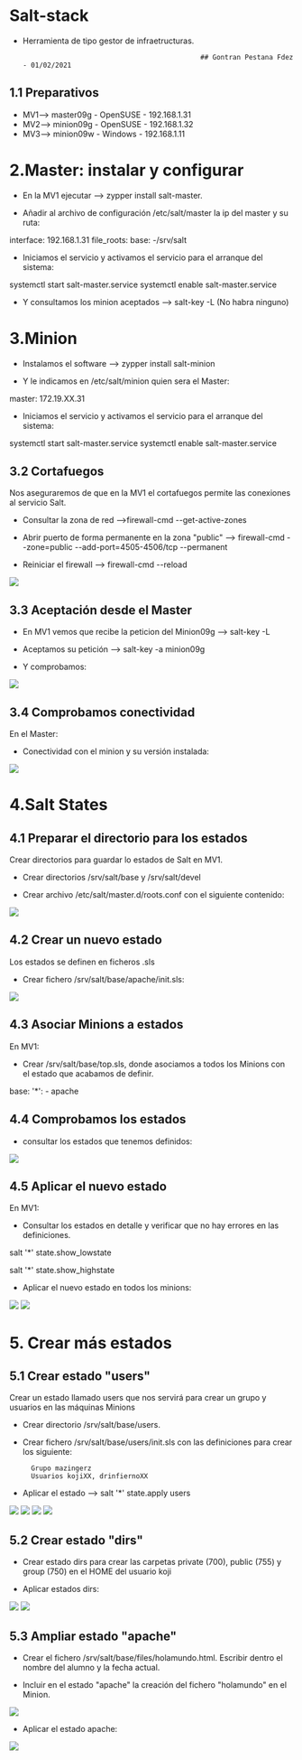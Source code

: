 # Salt-stack

- Herramienta de tipo gestor de infraetructuras.

                                                  ## Gontran Pestana Fdez - 01/02/2021

## 1.1 Preparativos

- MV1--> master09g - OpenSUSE - 192.168.1.31
- MV2--> minion09g - OpenSUSE - 192.168.1.32
- MV3--> minion09w - Windows  - 192.168.1.11

# 2.Master: instalar y configurar

- En la MV1 ejecutar --> zypper install salt-master.

- Añadir al archivo de configuración /etc/salt/master la ip del master y su ruta:


interface: 192.168.1.31
file_roots:
base:
  -/srv/salt


- Iniciamos el servicio y activamos el servicio para el arranque del sistema:

systemctl start salt-master.service
systemctl enable salt-master.service

- Y consultamos los minion aceptados --> salt-key -L (No habra ninguno)


# 3.Minion

- Instalamos el software --> zypper install salt-minion

- Y le indicamos en /etc/salt/minion quien sera el Master:


master: 172.19.XX.31


- Iniciamos el servicio y activamos el servicio para el arranque del sistema:

 systemctl start salt-master.service
 systemctl enable salt-master.service


## 3.2 Cortafuegos

Nos aseguraremos de que en la MV1 el cortafuegos permite las conexiones al servicio Salt.

- Consultar la zona de red -->firewall-cmd --get-active-zones

- Abrir puerto de forma permanente en la zona "public" --> firewall-cmd --zone=public --add-port=4505-4506/tcp --permanent

- Reiniciar el firewall --> firewall-cmd --reload

![](./png/3.2.png)


## 3.3 Aceptación desde el Master

- En MV1 vemos que recibe la peticion del Minion09g --> salt-key -L

- Aceptamos su petición --> salt-key -a minion09g

- Y comprobamos:

![](./png/3.3.png)


## 3.4 Comprobamos conectividad

En el Master:

- Conectividad con el minion y su versión instalada:

![](./png/3.4.png)


# 4.Salt States

## 4.1 Preparar el directorio para los estados

Crear directorios para guardar lo estados de Salt en MV1.

- Crear directorios /srv/salt/base y /srv/salt/devel

- Crear archivo /etc/salt/master.d/roots.conf con el siguiente contenido:

![](./png/4.1.png)


## 4.2 Crear un nuevo estado

Los estados se definen en ficheros .sls

- Crear fichero /srv/salt/base/apache/init.sls:

![](./png/4.2.png)

## 4.3 Asociar Minions a estados

En MV1:

- Crear /srv/salt/base/top.sls, donde asociamos a todos los Minions con el estado que acabamos de definir.


base:
  '*':
    - apache


## 4.4 Comprobamos los estados

- consultar los estados que tenemos definidos:

![](./png/4.4.png)


## 4.5 Aplicar el nuevo estado

En MV1:

- Consultar los estados en detalle y verificar que no hay errores en las definiciones.

salt '*' state.show_lowstate

salt '*' state.show_highstate

- Aplicar el nuevo estado en todos los minions:

![](./png/4.5.3.png)
![](./png/4.5.3.1.png)

# 5. Crear más estados

## 5.1 Crear estado "users"

Crear un estado llamado users que nos servirá para crear un grupo y usuarios en las máquinas Minions

- Crear directorio /srv/salt/base/users.

- Crear fichero /srv/salt/base/users/init.sls con las definiciones para crear los siguiente:

        Grupo mazingerz
        Usuarios kojiXX, drinfiernoXX

- Aplicar el estado --> salt '*' state.apply users

![](./png/5.2.1.png)
![](./png/5.2.2.png)
![](./png/5.2.2.1.png)
![](./png/5.2.2.2.png)

## 5.2 Crear estado "dirs"

- Crear estado dirs para crear las carpetas private (700), public (755) y group (750) en el HOME del usuario koji

- Aplicar estados dirs:

![](./png/5.5.png)
![](./png/5.5.1.png)


## 5.3 Ampliar estado "apache"

- Crear el fichero /srv/salt/base/files/holamundo.html. Escribir dentro el nombre del alumno y la fecha actual.

- Incluir en el estado "apache" la creación del fichero "holamundo" en el Minion.

![](./png/5.3.png)

- Aplicar el estado apache:

![](./png/5.3.2.png)
